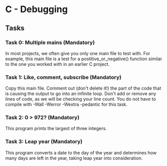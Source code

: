 # C - Debugging

## Tasks

### Task 0: Multiple mains (Mandatory)

In most projects, we often give you only one main file to test with. For example, this main file is a test for a postitive_or_negative() function similar to the one you worked with in an earlier C project.

### Task 1: Like, comment, subscribe (Mandatory)

Copy this main file. Comment out (don't delete it!) the part of the code that is causing the output to go into an infinite loop. Don't add or remove any lines of code, as we will be checking your line count. You do not have to compile with -Wall -Werror -Wextra -pedantic for this task.

### Task 2: 0 > 972? (Mandatory)

This program prints the largest of three integers.

### Task 3: Leap year (Mandatory)

This program converts a date to the day of the year and determines how many days are left in the year, taking leap year into consideration.

